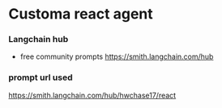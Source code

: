 # Customa react agent

### Langchain hub

- free community prompts
https://smith.langchain.com/hub

### prompt url used
https://smith.langchain.com/hub/hwchase17/react